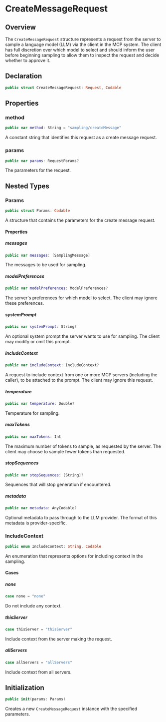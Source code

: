 # CreateMessageRequest

## Overview

The `CreateMessageRequest` structure represents a request from the server to sample a language model (LLM) via the client in the MCP system. The client has full discretion over which model to select and should inform the user before beginning sampling to allow them to inspect the request and decide whether to approve it.

## Declaration

```swift
public struct CreateMessageRequest: Request, Codable
```

## Properties

### method

```swift
public var method: String = "sampling/createMessage"
```

A constant string that identifies this request as a create message request.

### params

```swift
public var params: RequestParams?
```

The parameters for the request.

## Nested Types

### Params

```swift
public struct Params: Codable
```

A structure that contains the parameters for the create message request.

#### Properties

##### messages

```swift
public var messages: [SamplingMessage]
```

The messages to be used for sampling.

##### modelPreferences

```swift
public var modelPreferences: ModelPreferences?
```

The server's preferences for which model to select. The client may ignore these preferences.

##### systemPrompt

```swift
public var systemPrompt: String?
```

An optional system prompt the server wants to use for sampling. The client may modify or omit this prompt.

##### includeContext

```swift
public var includeContext: IncludeContext?
```

A request to include context from one or more MCP servers (including the caller), to be attached to the prompt. The client may ignore this request.

##### temperature

```swift
public var temperature: Double?
```

Temperature for sampling.

##### maxTokens

```swift
public var maxTokens: Int
```

The maximum number of tokens to sample, as requested by the server. The client may choose to sample fewer tokens than requested.

##### stopSequences

```swift
public var stopSequences: [String]?
```

Sequences that will stop generation if encountered.

##### metadata

```swift
public var metadata: AnyCodable?
```

Optional metadata to pass through to the LLM provider. The format of this metadata is provider-specific.

### IncludeContext

```swift
public enum IncludeContext: String, Codable
```

An enumeration that represents options for including context in the sampling.

#### Cases

##### none

```swift
case none = "none"
```

Do not include any context.

##### thisServer

```swift
case thisServer = "thisServer"
```

Include context from the server making the request.

##### allServers

```swift
case allServers = "allServers"
```

Include context from all servers.

## Initialization

```swift
public init(params: Params)
```

Creates a new `CreateMessageRequest` instance with the specified parameters.
